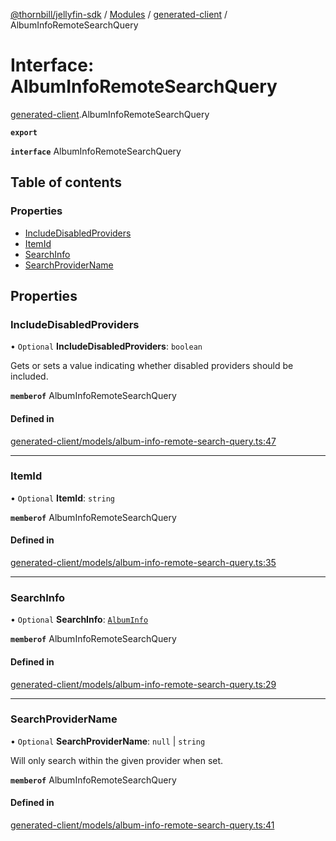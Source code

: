[@thornbill/jellyfin-sdk](../README.md) / [Modules](../modules.md) / [generated-client](../modules/generated_client.md) / AlbumInfoRemoteSearchQuery

# Interface: AlbumInfoRemoteSearchQuery

[generated-client](../modules/generated_client.md).AlbumInfoRemoteSearchQuery

**`export`**

**`interface`** AlbumInfoRemoteSearchQuery

## Table of contents

### Properties

- [IncludeDisabledProviders](generated_client.AlbumInfoRemoteSearchQuery.md#includedisabledproviders)
- [ItemId](generated_client.AlbumInfoRemoteSearchQuery.md#itemid)
- [SearchInfo](generated_client.AlbumInfoRemoteSearchQuery.md#searchinfo)
- [SearchProviderName](generated_client.AlbumInfoRemoteSearchQuery.md#searchprovidername)

## Properties

### IncludeDisabledProviders

• `Optional` **IncludeDisabledProviders**: `boolean`

Gets or sets a value indicating whether disabled providers should be included.

**`memberof`** AlbumInfoRemoteSearchQuery

#### Defined in

[generated-client/models/album-info-remote-search-query.ts:47](https://github.com/thornbill/jellyfin-sdk-typescript/blob/c68c853/src/generated-client/models/album-info-remote-search-query.ts#L47)

___

### ItemId

• `Optional` **ItemId**: `string`

**`memberof`** AlbumInfoRemoteSearchQuery

#### Defined in

[generated-client/models/album-info-remote-search-query.ts:35](https://github.com/thornbill/jellyfin-sdk-typescript/blob/c68c853/src/generated-client/models/album-info-remote-search-query.ts#L35)

___

### SearchInfo

• `Optional` **SearchInfo**: [`AlbumInfo`](generated_client.AlbumInfo.md)

**`memberof`** AlbumInfoRemoteSearchQuery

#### Defined in

[generated-client/models/album-info-remote-search-query.ts:29](https://github.com/thornbill/jellyfin-sdk-typescript/blob/c68c853/src/generated-client/models/album-info-remote-search-query.ts#L29)

___

### SearchProviderName

• `Optional` **SearchProviderName**: ``null`` \| `string`

Will only search within the given provider when set.

**`memberof`** AlbumInfoRemoteSearchQuery

#### Defined in

[generated-client/models/album-info-remote-search-query.ts:41](https://github.com/thornbill/jellyfin-sdk-typescript/blob/c68c853/src/generated-client/models/album-info-remote-search-query.ts#L41)
